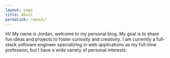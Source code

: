 ```yaml
---
layout: page
title: About
permalink: /about/
---
```


Hi! My name is Jordan, welcome to my personal blog. My goal is to share fun ideas and projects to foster curiosity and creativity. I am currently a full-stack software engineer specializing in web applications as my full-time profession, but I have a wide variety of personal interests.
